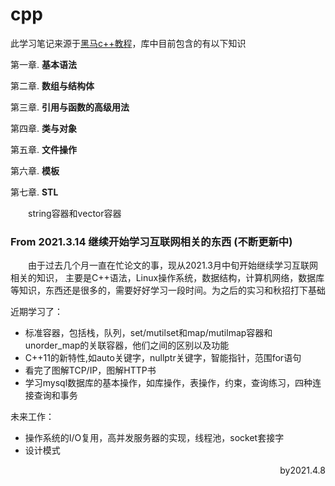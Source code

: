 # cpp

此学习笔记来源于[黑马c++教程](https://www.bilibili.com/video/BV1et411b73Z?p=56)，库中目前包含的有以下知识

第一章. **基本语法**

第二章. **数组与结构体**

第三章. **引用与函数的高级用法**

第四章. **类与对象**

第五章. **文件操作**

第六章. **模板**

第七章. **STL**

&emsp;&emsp;string容器和vector容器
### From 2021.3.14 继续开始学习互联网相关的东西 (不断更新中)
&emsp;&emsp;由于过去几个月一直在忙论文的事，现从2021.3月中旬开始继续学习互联网相关的知识， 主要是C++语法，Linux操作系统，数据结构，计算机网络，数据库等知识，东西还是很多的，需要好好学习一段时间。为之后的实习和秋招打下基础

近期学习了：
- 标准容器，包括栈，队列，set/mutilset和map/mutilmap容器和unorder_map的关联容器，他们之间的区别以及功能
- C++11的新特性,如auto关键字，nullptr关键字，智能指针，范围for语句
- 看完了图解TCP/IP，图解HTTP书
- 学习mysql数据库的基本操作，如库操作，表操作，约束，查询练习，四种连接查询和事务

未来工作：
- 操作系统的I/O复用，高并发服务器的实现，线程池，socket套接字
- 设计模式
<p align="right">by2021.4.8</p>
